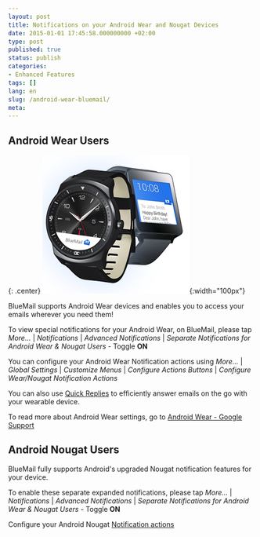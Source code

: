 ```yaml
---
layout: post
title: Notifications on your Android Wear and Nougat Devices
date: 2015-01-01 17:45:58.000000000 +02:00
type: post
published: true
status: publish
categories:
- Enhanced Features
tags: []
lang: en
slug: /android-wear-bluemail/
meta:
---
```


## Android Wear Users

{: .center}
![Android Wear BlueMail](/assets/android_wear_smart_watch_blue.png){:width="100px"}

BlueMail supports Android Wear devices and enables you to access your emails wherever you need them!

To view special notifications for your Android Wear, on BlueMail, please tap *More...* \| *Notifications* \| *Advanced Notifications* \| *Separate Notifications for Android Wear &amp; Nougat Users* - Toggle **ON**

You can configure your Android Wear Notification actions using *More...* \| *Global Settings* \| *Customize Menus* \| *Configure Actions Buttons* \| *Configure Wear/Nougat Notification Actions*

You can also use [Quick Replies](/use-quick-replies/) to efficiently answer emails on the go with your wearable device.

To read more about Android Wear settings, go to [Android Wear - Google Support](https://support.google.com/androidwear/answer/6056843?hl=en/)

## Android Nougat Users

BlueMail fully supports Android's upgraded Nougat notification features for your device.

To enable these separate expanded notifications, please tap *More...* \| *Notifications* \| *Advanced Notifications* \| *Separate Notifications for Android Wear &amp; Nougat Users* - Toggle **ON**

Configure your Android Nougat [Notification actions](/notifications-actions/)